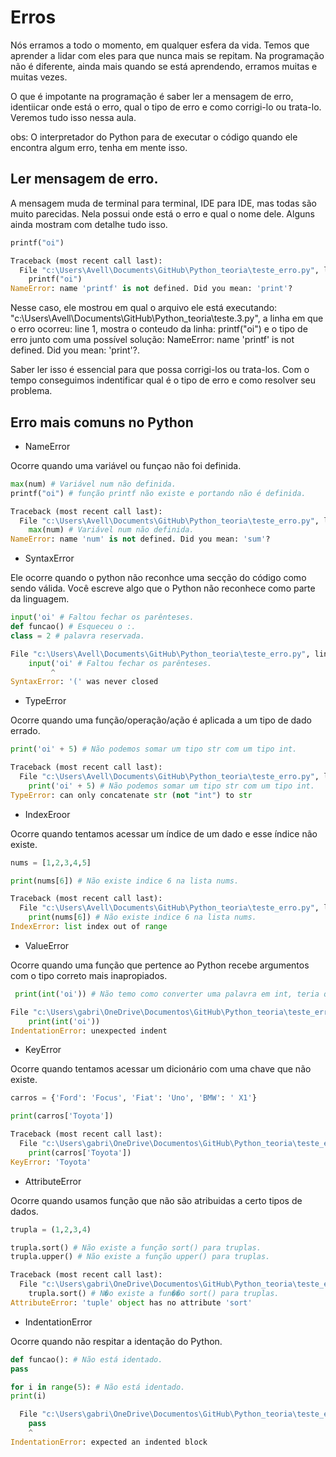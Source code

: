 # Erros

Nós erramos a todo o momento, em qualquer esfera da vida. Temos que aprender a lidar com eles para que nunca mais se repitam. Na programação não é diferente, ainda mais quando 
se está aprendendo, erramos muitas e muitas vezes.

O que é impotante na programação é saber ler a mensagem de erro, identiicar onde está o erro, qual o tipo de erro e como corrigi-lo ou trata-lo. Veremos tudo isso nessa aula.

obs: O interpretador do Python para de executar o código quando ele encontra algum erro, tenha em mente isso.

## Ler mensagem de erro.

A mensagem muda de terminal para terminal, IDE para IDE, mas todas são muito parecidas. Nela possui onde está o erro e qual o nome dele. Alguns ainda mostram com detalhe tudo isso.

```Python
printf("oi")
```

```Python
Traceback (most recent call last):
  File "c:\Users\Avell\Documents\GitHub\Python_teoria\teste_erro.py", line 1, in <module>
    printf("oi")
NameError: name 'printf' is not defined. Did you mean: 'print'?
```

Nesse caso, ele mostrou em qual o arquivo ele está executando: "c:\Users\Avell\Documents\GitHub\Python_teoria\teste.3.py", a linha em que o erro ocorreu: line 1,
mostra o conteudo da linha: printf("oi") e o tipo de erro junto com uma possível solução: NameError: name 'printf' is not defined. Did you mean: 'print'?.

Saber ler isso é essencial para que possa corrigi-los ou trata-los. Com o tempo conseguimos indentificar qual é o tipo de erro e como resolver seu problema.

## Erro mais comuns no Python

* NameError

Ocorre quando uma variável ou funçao não foi definida.

```Python
max(num) # Variável num não definida.
printf("oi") # função printf não existe e portando não é definida.
```

```Python
Traceback (most recent call last):
  File "c:\Users\Avell\Documents\GitHub\Python_teoria\teste_erro.py", line 1, in <module>
    max(num) # Variável num não definida.
NameError: name 'num' is not defined. Did you mean: 'sum'?
```

* SyntaxError

Ele ocorre quando o python não reconhce uma secção do código como sendo válida. Você escreve algo que o Python não reconhece como parte da linguagem.

```Python
input('oi' # Faltou fechar os parênteses.
def funcao() # Esqueceu o :.
class = 2 # palavra reservada.
```

```Python
File "c:\Users\Avell\Documents\GitHub\Python_teoria\teste_erro.py", line 2
    input('oi' # Faltou fechar os parênteses.
         ^
SyntaxError: '(' was never closed
```

* TypeError

Ocorre quando uma função/operação/ação é aplicada a um tipo de dado errado.

```Python
print('oi' + 5) # Não podemos somar um tipo str com um tipo int.
```

```Python
Traceback (most recent call last):
  File "c:\Users\Avell\Documents\GitHub\Python_teoria\teste_erro.py", line 1, in <module>
    print('oi' + 5) # Não podemos somar um tipo str com um tipo int.
TypeError: can only concatenate str (not "int") to str
```

* IndexEroor

Ocorre quando tentamos acessar um índice de um dado e esse índice não existe.

```Python
nums = [1,2,3,4,5]

print(nums[6]) # Não existe indice 6 na lista nums.
```

```Python
Traceback (most recent call last):
  File "c:\Users\Avell\Documents\GitHub\Python_teoria\teste_erro.py", line 3, in <module>
    print(nums[6]) # Não existe indice 6 na lista nums.
IndexError: list index out of range
```

* ValueError

Ocorre quando uma função que pertence ao Python recebe argumentos com o tipo correto mais inapropiados.

```Python
 print(int('oi')) # Não temo como converter uma palavra em int, teria que ser um número
```

```Python
File "c:\Users\gabri\OneDrive\Documentos\GitHub\Python_teoria\teste_erro.py", line 1
    print(int('oi'))
IndentationError: unexpected indent
```

* KeyError

Ocorre quando tentamos acessar um dicionário com uma chave que não existe.

```Python
carros = {'Ford': 'Focus', 'Fiat': 'Uno', 'BMW': ' X1'}

print(carros['Toyota'])
```

```Python
Traceback (most recent call last):
  File "c:\Users\gabri\OneDrive\Documentos\GitHub\Python_teoria\teste_erro.py", line 3, in <module>
    print(carros['Toyota'])
KeyError: 'Toyota'
```

* AttributeError

Ocorre quando usamos função que não são atribuidas a certo tipos de dados.

```Python
trupla = (1,2,3,4)

trupla.sort() # Não existe a função sort() para truplas.
trupla.upper() # Não existe a função upper() para truplas.
```

```Python
Traceback (most recent call last):
  File "c:\Users\gabri\OneDrive\Documentos\GitHub\Python_teoria\teste_erro.py", line 3, in <module>
    trupla.sort() # N�o existe a fun��o sort() para truplas.
AttributeError: 'tuple' object has no attribute 'sort'
```

* IndentationError

Ocorre quando não respitar a identação do Python.

```Python
def funcao(): # Não está identado.
pass

for i in range(5): # Não está identado.
print(i)
```

```Python
  File "c:\Users\gabri\OneDrive\Documentos\GitHub\Python_teoria\teste_erro.py", line 2
    pass
    ^
IndentationError: expected an indented block
```
